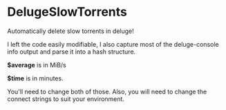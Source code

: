 # DelugeSlowTorrents
Automatically delete slow torrents in deluge!

I left the code easily modifiable, I also capture most of the deluge-console info output and parse it into a hash structure. 

**$average** is in MiB/s

**$time** is in minutes.

You'll need to change both of those. Also, you will need to change the connect strings to suit your environment.
